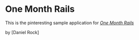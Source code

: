 # One Month Rails

This is the pinteresting sample application for
[*One Month Rails*](http://onemonthrails.com)

by [Daniel Rock]